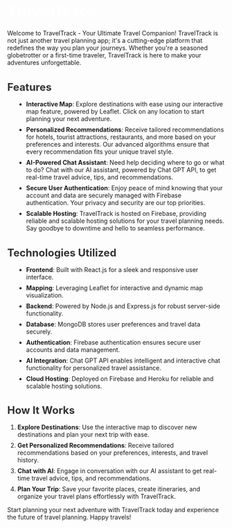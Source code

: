 <style>
  h1 {
    font-size: 36px;
    color: white;
    margin-bottom: 20px;
  }
  
  h2 {
    font-size: 24px;
    color: #333;
    margin-bottom: 16px;
  }
  
  ul {
    list-style-type: disc;
    margin-left: 20px;
    margin-bottom: 16px;
  }
  
  li {
    margin-bottom: 8px;
  }
  
  code {
    background-color: #f3f3f3;
    padding: 4px 8px;
    border-radius: 4px;
    font-family: Consolas, monospace;
    font-size: 14px;
  }
  
  a {
    color: #ff0055;
    text-decoration: none;
  }
  
  a:hover {
    text-decoration: underline;
  }
</style>

# TravelTrack

Welcome to TravelTrack - Your Ultimate Travel Companion! TravelTrack is not just another travel planning app; it's a cutting-edge platform that redefines the way you plan your journeys. Whether you're a seasoned globetrotter or a first-time traveler, TravelTrack is here to make your adventures unforgettable.

## Features

- **Interactive Map**: Explore destinations with ease using our interactive map feature, powered by Leaflet. Click on any location to start planning your next adventure.
- **Personalized Recommendations**: Receive tailored recommendations for hotels, tourist attractions, restaurants, and more based on your preferences and interests. Our advanced algorithms ensure that every recommendation fits your unique travel style.
- **AI-Powered Chat Assistant**: Need help deciding where to go or what to do? Chat with our AI assistant, powered by Chat GPT API, to get real-time travel advice, tips, and recommendations.
- **Secure User Authentication**: Enjoy peace of mind knowing that your account and data are securely managed with Firebase authentication. Your privacy and security are our top priorities.
- **Scalable Hosting**: TravelTrack is hosted on Firebase, providing reliable and scalable hosting solutions for your travel planning needs. Say goodbye to downtime and hello to seamless performance.

## Technologies Utilized

- **Frontend**: Built with React.js for a sleek and responsive user interface.
- **Mapping**: Leveraging Leaflet for interactive and dynamic map visualization.
- **Backend**: Powered by Node.js and Express.js for robust server-side functionality.
- **Database**: MongoDB stores user preferences and travel data securely.
- **Authentication**: Firebase authentication ensures secure user accounts and data management.
- **AI Integration**: Chat GPT API enables intelligent and interactive chat functionality for personalized travel assistance.
- **Cloud Hosting**: Deployed on Firebase and Heroku for reliable and scalable hosting solutions.

## How It Works

1. **Explore Destinations**: Use the interactive map to discover new destinations and plan your next trip with ease.
2. **Get Personalized Recommendations**: Receive tailored recommendations based on your preferences, interests, and travel history.
3. **Chat with AI**: Engage in conversation with our AI assistant to get real-time travel advice, tips, and recommendations.
4. **Plan Your Trip**: Save your favorite places, create itineraries, and organize your travel plans effortlessly with TravelTrack.

Start planning your next adventure with TravelTrack today and experience the future of travel planning. Happy travels!
